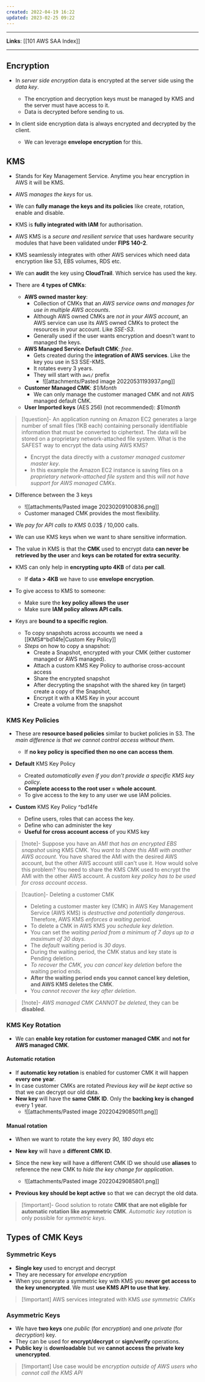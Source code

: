 ```yaml
---
created: 2022-04-19 16:22
updated: 2023-02-25 09:22
---
```

---
**Links**: [[101 AWS SAA Index]]

---
## Encryption
- In *server side encryption* data is encrypted at the server side using the *data key*.
	- The encryption and decryption keys must be managed by KMS and the server must have access to it.
	- Data is decrypted before sending to us.

- In client side encryption data is always encrypted and decrypted by the client.
	- We can leverage **envelope encryption** for this.

## KMS
- Stands for Key Management Service. Anytime you hear encryption in AWS it will be KMS.
- AWS *manages the keys* for us.
- We can **fully manage the keys and its policies** like create, rotation, enable and disable.
- KMS is **fully integrated with IAM** for authorisation.
- AWS KMS is a *secure and resilient service* that uses hardware security modules that have been validated under **FIPS 140-2**.
- KMS seamlessly integrates with other AWS services which need data encryption like S3, EBS volumes, RDS etc.
- We can **audit** the key using **CloudTrail**. Which service has used the key.

- There are **4 types of CMKs**:
	- **AWS owned master key**: 
		- Collection of CMKs that an *AWS service owns and manages for use in multiple AWS accounts*. 
		- Although AWS owned CMKs are *not in your AWS account*, an AWS service can use its AWS owned CMKs to protect the resources in your account. Like *SSE-S3*.
		- Generally used if the user wants encryption and doesn't want to managed the keys.
	- **AWS Managed Service Default CMK**: *free*. 
		- Gets created during the **integration of AWS services**. Like the key you use in S3 SSE-KMS.
		- It rotates every 3 years.
		- They will start with `aws/` prefix
			- ![[attachments/Pasted image 20220531193937.png]]
	- **Customer Managed CMK**: *$1/Month*
		- We can only manage the customer managed CMK and not AWS managed default CMK.
	- **User Imported keys** (AES 256) (not recommended): *$1/month*

> [!question]- An application running on Amazon EC2 generates a large number of small files (1KB each) containing personally identifiable information that must be converted to ciphertext. The data will be stored on a proprietary network-attached file system. What is the SAFEST way to encrypt the data using AWS KMS?
> - Encrypt the data directly with a *customer managed customer master key*.
> - In this example the Amazon EC2 instance is saving files on a *proprietary network-attached file system* and this *will not have support for AWS managed CMKs*.

- Difference between the 3 keys
	- ![[attachments/Pasted image 20230209100836.png]]
	- Customer managed CMK provides the most flexibility.

- We *pay for API calls to KMS* 0.03$ / 10,000 calls.
- We can use KMS keys when we want to share sensitive information.
- The value in KMS is that the **CMK** used to encrypt data **can never be retrieved by the user** and **keys can be rotated for extra security**.
- KMS can only help in **encrypting upto 4KB** of data **per call**.
	- If **data > 4KB** we have to use **envelope encryption**.
    
- To give access to KMS to someone:
    - Make sure the **key policy allows the user**
    - Make sure **IAM policy allows API calls**.

- Keys are **bound to a specific region**.
	- To copy snapshots across accounts we need a [[KMS#^bd14fe|Custom Key Policy]]
	- *Steps* on how to copy a snapshot:
		- Create a Snapshot, encrypted with your CMK (either customer managed or AWS managed).
		- Attach a custom KMS Key Policy to authorise cross-account access
		- Share the encrypted snapshot
		- After decrypting the snapshot with the shared key (in target) create a copy of the Snapshot, 
		- Encrypt it with a KMS Key in your account
		- Create a volume from the snapshot

### KMS Key Policies
- These are **resource based policies** similar to bucket policies in S3. The *main difference is that we cannot control access without them*. 
	- If **no key policy is specified then no one can access them**. 

- **Default** KMS Key Policy
    - Created *automatically even if you don’t provide a specific KMS key policy*.
    - **Complete access to the root user = whole account**.
    - To give access to the key to any user we use IAM policies.

- **Custom** KMS Key Policy ^bd14fe
    - Define users, roles that can access the key.
    - Define who can administer the key
    - **Useful for cross account access** of you KMS key

> [!note]- Suppose you have an *AMI that has an encrypted EBS snapshot* using KMS CMK. You *want to share this AMI with another AWS account*. You have shared the AMI with the desired AWS account, but the other AWS account still can't use it. How would solve this problem?
> You need to share the KMS CMK used to encrypt the AMI with the other AWS account. A *custom key policy has to be used for cross account access*.

> [!caution]- Deleting a customer CMK
> - Deleting a customer master key (CMK) in AWS Key Management Service (AWS KMS) is *destructive and potentially dangerous*. Therefore, AWS KMS *enforces a waiting period*. 
> - To delete a CMK in AWS KMS *you schedule key deletion*. 
> - You can set the *waiting period from a minimum of 7 days up to a maximum of 30 days*. 
> - The *default* waiting period is *30 days*. 
> - During the waiting period, the CMK status and key state is Pending deletion. 
> - *To recover the CMK, you can cancel key deletion* before the waiting period ends. 
> - **After the waiting period ends you cannot cancel key deletion, and AWS KMS deletes the CMK**.
> - You *cannot recover the key after deletion*.

> [!note]- *AWS managed CMK CANNOT be deleted*, they can be **disabled**.

### KMS Key Rotation
- We can **enable key rotation for customer managed CMK** and **not for AWS managed CMK**.

#### Automatic rotation
- If **automatic key rotation** is enabled for customer CMK it will happen **every one year**. 
- In case customer CMKs are rotated *Previous key will be kept active* so that we can decrypt our old data.
- **New key** will have the **same CMK ID**. Only the **backing key is changed** every 1 year.
	- ![[attachments/Pasted image 20220429085011.png]]

#### Manual rotation
- When we want to rotate the key every *90, 180 days* etc
- **New key** will have a **different CMK ID**.
- Since the new key will have a different CMK ID we should use **aliases** to reference the new CMK to *hide the key change for application*.
	- ![[attachments/Pasted image 20220429085801.png]]

- **Previous key should be kept active** so that we can decrypt the old data.

> [!important]- Good solution to rotate **CMK that are not eligible for automatic rotation like asymmetric CMK**.
> *Automatic key rotation* is only possible for *symmetric keys*.

## Types of CMK Keys
### Symmetric Keys
- **Single key** used to encrypt and decrypt
- They are necessary for *envelope encryption*
- When you generate a symmetric key with KMS you **never get access to the key unencrypted**. We must **use KMS API to use that key.**

> [!important] AWS services integrated with KMS *use symmetric CMKs*

### Asymmetric Keys
- We have **two keys** one *public* (for *encryption*) and one *private* (for *decryption*) key.
- They can be used for **encrypt/decrypt** or **sign/verify** operations.
- **Public key** is **downloadable** but we **cannot access the private key unencrypted**.

> [!important] Use case would be *encryption outside of AWS users who cannot call the KMS API*
